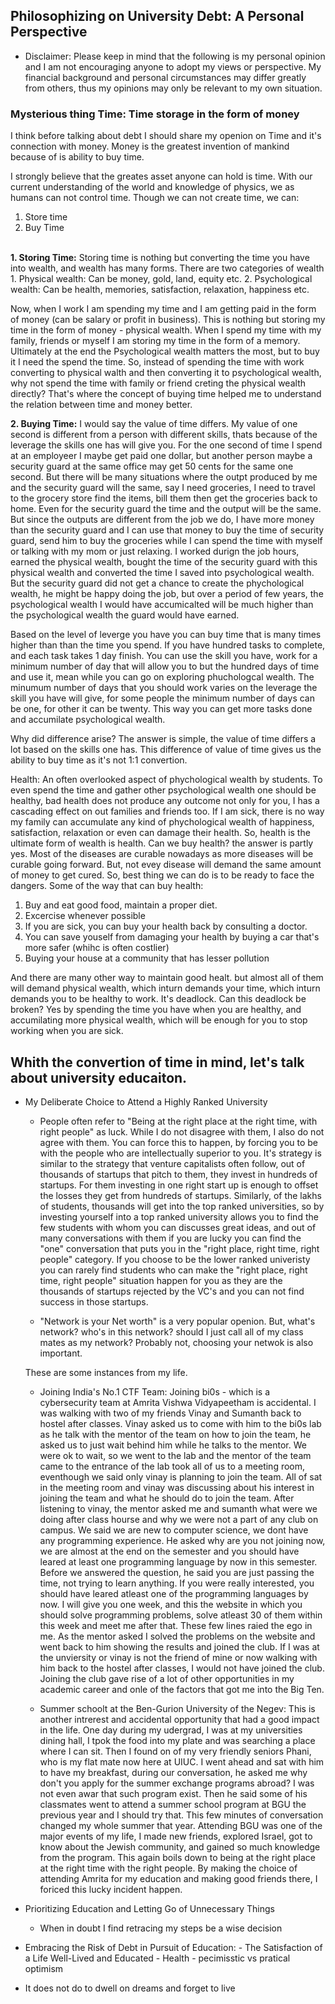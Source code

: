<h2>Philosophizing on University Debt: A Personal Perspective</h2>

- Disclaimer:
Please keep in mind that the following is my personal opinion and I am not encouraging anyone to adopt my views or perspective. My financial background and personal circumstances may differ greatly from others, thus my opinions may only be relevant to my own situation.


<h3> Mysterious thing Time: Time storage in the form of money</h3>

I think before talking about debt I should share my openion on Time and it's connection with money. Money is the greatest invention of mankind because of is ability to buy time.

I strongly believe that the greates asset anyone can hold is time. With our current understanding of the world and knowledge of physics, we as humans can not control time. Though we can not create time, we can:

1. Store time
2. Buy Time

<br>
<b>1. Storing Time:</b> Storing time is nothing but converting the time you have into wealth, and wealth has many forms. There are two categories of wealth 
    1. Physical wealth: Can be money, gold, land, equity etc.
    2. Psychological wealth: Can be health, memories, satisfaction, relaxation, happiness etc.

Now, when I work I am spending my time and I am getting paid in the form of money (can be salary or profit in business). This is nothing but storing my time in the form of money - physical wealth. When I spend my time with my family, friends or myself I am storing my time in the form of a memory. Ultimately at the end the Psychological wealth matters the most, but to buy it I need the spend the time. So, instead of spending the time with work converting to physical walth and then converting it to psychological wealth, why not spend the time with family or friend creting the physical wealth directly? That's where the concept of buying time helped me to understand the relation between time and money better.

<b>2. Buying Time:</b> I would say the value of time differs. My value of one second is different from a person with different skills, thats because of the leverage the skills one has will give you. For the one second of time I spend at an employeer I maybe get paid one dollar, but another person maybe a security guard at the same office may get 50 cents for the same one second. But there will be many situations where the outpt produced by me and the security guard will the same, say I need groceries, I need to travel to the grocery store find the items, bill them then get the groceries back to home. Even for the security guard the time and the output will be the same. But since the outputs are different from the job we do, I have more money than the security guard and I can use that money to buy the time of security guard, send him to buy the groceries while I can spend the time with myself or talking with my mom or just relaxing. I worked durign the job hours, earned the physical wealth, bought the time of the security guard with this physical wealth and converted the time I saved into psychological wealth. But the security guard did not get a chance to create the phychological wealth, he might be happy doing the job, but over a period of few years, the psychological wealth I would have accumicalted will be much higher than the psychological wealth the guard would have earned. 

Based on the level of leverge you have you can buy time that is many times higher than than the time you spend. If you have hundred tasks to complete, and each task takes 1 day finish. You can use the skill you have, work for a minimum number of day that will allow you to but the hundred days of time and use it, mean while you can go on exploring phuchologcal wealth. The minumum number of days that you should work varies on the leverage the skill you have will give, for some people the minimum number of days can be one, for other it can be twenty. This way you can get more tasks done and accumilate psychological wealth.

Why did difference arise? The answer is simple, the value of time differs a lot based on the skills one has. This difference of value of time gives us the ability to buy time as it's not 1:1 convertion. 

Health: An often overlooked aspect of phychological wealth by students. To even spend the time and gather other psychological wealth one should be healthy, bad health does not produce any outcome not only for you, I has a cascading effect on out families and friends too. If I am sick, there is no way my family can accumulate any kind of phychological wealth of happiness, satisfaction, relaxation or even can damage their health. So, health is the ultimate form of wealth is health. Can we buy health? the answer is partly yes. Most of the diseases are curable nowadays as more diseases will be curable going forward. But, not evey disease will demand the same amount of money to get cured. So, best thing we can do is to be ready to face the dangers. Some of the way that can buy health:
1. Buy and eat good food, maintain a proper diet.  
2. Excercise whenever possible
3. If you are sick, you can buy your health back by consulting a doctor.
4. You can save youself from damaging your health by buying a car that's more safer (whihc is often costlier)
5. Buying your house at a community that has lesser pollution

And there are many other way to maintain good healt. but almost all of them will demand physical wealth, which inturn demands your time, which inturn demands you to be healthy to work. It's deadlock. Can this deadlock be broken? Yes by spending the time you have when you are healthy, and accumilating more physical wealth, which will be enough for you to stop working when you are sick.


Whith the convertion of time in mind, let's talk about university educaiton.
---


- My Deliberate Choice to Attend a Highly Ranked University
    - People often refer to "Being at the right place at the right time, with right people" as luck. While I do not disagree with them, I also do not agree with them. You can force this to happen, by forcing you to be with the people who are intellectually superior to you. It's strategy is similar to the strategy that venture capitalists often follow, out of thousands of startups that pitch to them, they invest in hundreds of startups. For them investing in one right start up is enough to offset the losses they get from hundreds of startups. Similarly, of the lakhs of students, thousands will get into the top ranked universities, so by investing yourself into a top ranked university allows you to find the few students with whom you can discusses great ideas, and out of many conversations with them if you are lucky you can find the "one" conversation that puts you in the "right place, right time, right people" category. If you choose to be the lower ranked univeristy you can rarely find students who can make the "right place, right time, right people" situation happen for you as they are the thousands of startups rejected by the VC's and you can not find success in those startups.

    - "Network is your Net worth" is a very popular openion. But, what's network? who's in this network? should I just call all of my class mates as my network? Probably not, choosing your netwok is also important. 

    These are some instances from my life. 
     - Joining India's No.1 CTF Team: Joining bi0s - which is a cybersecurity team at Amrita Vishwa Vidyapeetham is accidental. I was walking with two of my friends Vinay and Sumanth back to hostel after classes. Vinay asked us to come with him to the bi0s lab as he talk with the mentor of the team on how to join the team, he asked us to just wait behind him while he talks to the mentor. We were ok to wait, so we went to the lab and the mentor of the team came to the entrance of the lab took all of us to a meeting room, eventhough we said only vinay is planning to join the team. All of sat in the meeting room and vinay was discussing about his interest in joining the team and what he should do to join the team. After listening to vinay, the mentor asked me and sumanth what were we doing after class hourse and why we were not a part of any club on campus. We said we are new to computer science, we dont have any programming experience. He asked why are you not joining now, we are almost at the end on the semester and you should have leared at least one programming language by now in this semester. Before we answered the question, he said you are just passing the time, not trying to learn anything. If you were really interested, you should have leared atleast one of the programming languages by now. I will give you one week, and this the website in which you should solve programming problems, solve atleast 30 of them within this week and meet me after that. These few lines raied the ego in me. As the mentor asked I solved the problems on the website and went back to him showing the results and joined the club. If I was at the unviersity or vinay is not the friend of mine or now walking with him back to the hostel after classes, I would not have joined the club. Joining the club gave rise of a lot of other opportunities in my academic career and onle of the factors that got me into the Big Ten.

    - Summer schoolt at the Ben-Gurion University of the Negev: This is another intrerest and accidental opportunity that had a good impact in the life. One day during my udergrad, I was at my universities dining hall, I tpok the food into my plate and was searching a place where I can sit. Then I found on of my very friendly seniors Phani, who is my flat mate now here at UIUC. I went ahead and sat with him to have my breakfast, during our conversation, he asked me why don't you apply for the summer exchange programs abroad? I was not even awar that such program exist. Then he said some of his classmates went to attend a summer school program at BGU the previous year and I should try that. This few minutes of conversation changed my whole summer that year. Attending BGU was one of the major events of my life, I made new friends, explored Israel, got to know about the Jewish community, and gained so much knowledge from the program. This again boils down to being at the right place at the right time with the right people. By making the choice of attending Amrita for my education and making good friends there, I foriced this lucky incident happen. 

- Prioritizing Education and Letting Go of Unnecessary Things
    - When in doubt I find retracing my steps be a wise decision
- Embracing the Risk of Debt in Pursuit of Education:
        - The Satisfaction of a Life Well-Lived and Educated
        - Health
        - pecimisstic vs pratical optimism

- It does not do to dwell on dreams and forget to live